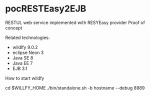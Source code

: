 # pocRESTEasy2EJB

RESTUL web service implemented with RESYEasy provider Proof of concept

Related technologies:
* wildlfy 9.0.2
* eclipse Neon 3
* Java SE 8
* Java EE 7
* EJB 3.1

How to start wildfy

cd $WILLFY_HOME
./bin/standalone.sh -b hostname --debug 8989
